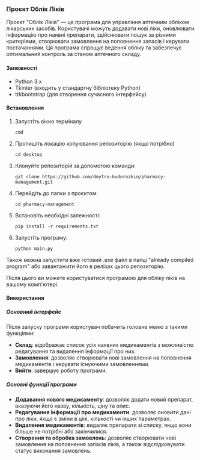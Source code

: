 ### Проєкт Облік Ліків

Проєкт "Облік Ліків" — це програма для управління аптечним обліком лікарських засобів. Користувачі можуть додавати нові ліки, оновлювати інформацію про наявні препарати, здійснювати пошук за різними критеріями, створювати замовлення на поповнення запасів і керувати постачаннями. Ця програма спрощує ведення обліку та забезпечує оптимальний контроль за станом аптечного складу.

#### Залежності
- Python 3.x
- Tkinter (входить у стандартну бібліотеку Python)
- ttkbootstrap (для створення сучасного інтерфейсу)

#### Встановлення

1. Запустіть вікно терміналу
   ```
   cmd
   ```
2. Пропишіть локацію копуювання репозиторію (якщо потрібно)
   ```
   cd desktop
   ```
3. Клонуйте репозиторій за допомогою команди:
   ```
   git clone https://github.com/dmytro-hudorozkin/pharmacy-management.git
   ```
4. Перейдіть до папки з проєктом:
   ```
   cd pharmacy-management
   ```
5. Встановіть необхідні залежності:
   ```
   pip install -r requirements.txt
   ```
6. Запустіть програму:
   ```
   python main.py
   ```

Також можна запустити вже готовий .exe файл в папці "already compiled program" або завантажити його в релізах цього репозиторію.

Після цього ви можете користуватися програмою для обліку ліків на вашому комп'ютері.

#### Використання

##### Основний інтерфейс
Після запуску програми користувач побачить головне меню з такими функціями:
- **Склад**: відображає список усіх наявних медикаментів з можливістю редагування та видалення інформації про них.
- **Замовлення**: дозволяє створювати нові замовлення на поповнення медикаментів і керувати існуючими замовленнями.
- **Вийти**: завершує роботу програми.

##### Основні функції програми
- **Додавання нового медикаменту**: дозволяє додати новий препарат, вказуючи його назву, кількість, ціну та опис.
- **Редагування інформації про медикаменти**: дозволяє оновити дані про ліки, якщо є зміни в ціні, кількості чи інших параметрах.
- **Видалення медикаментів**: видаляє препарати зі списку, якщо вони більше не потрібні або закінчилися.
- **Створення та обробка замовлень**: дозволяє створювати нові замовлення на поповнення запасів ліків, а також відслідковувати статус виконання замовлень.
